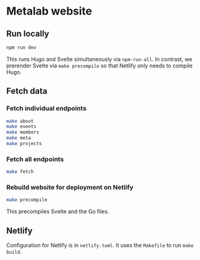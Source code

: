 # Metalab website

## Run locally
```bash
npm run dev
```

This runs Hugo and Svelte simultaneously via `npm-run-all`. In contrast, we prerender Svelte via `make precompile` so that Netlify only needs to compile Hugo.

## Fetch data
### Fetch individual endpoints
```bash
make about
make events
make members
make meta
make projects
```

### Fetch all endpoints
```bash
make fetch
```

### Rebuild website for deployment on Netlify
```bash
make precompile
```

This precompiles Svelte and the Go files.

## Netlify
Configuration for Netlify is in `netlify.toml`. It uses the `Makefile` to run `make build`.
